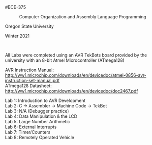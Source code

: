 #ECE-375
<p align="center">Computer Organization and Assembly Language Programming<br />

Oregon State University<br />

Winter 2021</p><br />

All Labs were completed using an AVR TekBots board provided by the university with an 8-bit Atmel Microcontroller (ATmega128)<br />

AVR Instruction Manual: http://ww1.microchip.com/downloads/en/devicedoc/atmel-0856-avr-instruction-set-manual.pdf<br />
ATmega128 Datasheet:    http://ww1.microchip.com/downloads/en/devicedoc/doc2467.pdf<br />

Lab 1: Introduction to AVR Development<br />
Lab 2: C → Assembler → Machine Code → TekBot<br />
Lab 3: N/A (Debugger practice)<br />
Lab 4: Data Manipulation & the LCD<br />
Lab 5: Large Number Arithmetic<br />
Lab 6: External Interrupts<br />
Lab 7: Timer/Counters<br />
Lab 8: Remotely Operated Vehicle<br />
